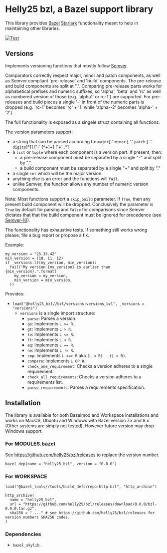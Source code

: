 # Helly25 bzl, a Bazel support library

This library provides [Bazel](http://bazel.build) [Starlark](https://bazel.build/rules/language) functionality meant to help in maintaining other libraries.

[![Test](https://github.com/helly25/bzl/actions/workflows/main.yml/badge.svg)](https://github.com/helly25/bzl/actions/workflows/main.yml)

## Versions

Implements versioning functions that mostly follow [Semver](https://semver.org/).

Comparators correctly respect major, minor and patch components, as well as
Semver compliant 'pre-release' and 'build' components. The pre-release and build
components are split at ".". Comparing pre-release parts works for alphabetical
prefixes and numeric suffixes, so 'alpha', 'beta' and 'rc' as well as numbered
version of those (e.g. 'alpha1' or rc-1') are supported. For pre-releases and
build pieces a single '-' in front of the numeric parts is dropped (e.g. 'rc-1'
becomes 'rc' + '1' while 'alpha--2' becomes 'alpha-' + '2').

The full functionality is exposed as a singele struct containing all functions.

The version parameters support:
- a string that can be parsed according to:
     `major`['.' `minor` [ '.' `patch` [ '.' `digits`]\*]] ['-' [^+]+] ['+' .\*]
- a `list` or `tuple` where each component is a version part. If present, then:
  - a pre-release component must be separated by a single "-" and split by ".".
  - a build component must be separated by a single "+" and split by "."
- a single `int` which will be the major version.
- anything else is an error and the functions will `fail`.
- unlike Semver, the function allows any number of numeric version components.

Note: Most functions support a `skip_build` parameter. If `True`, then any
present build component will be dropped. Conclusively the parameter is `True`
by default for parsing and `False` for comparisons since Semver dictates that
that the build component must be ignored for precedence (see
[Semver-10](https://semver.org/#spec-item-10)).

The functionality has exhaustive tests. If something still works wrong please,
file a bug report or propose a fix.

Example:
```bazel
my_version = "25.33.42"
min_version = (10, 11, 12)
if _versions.lt(my_version, min_version):
  fail("My version {my_version} is earlier than {min_version}.".format(
    my_version = my_version,
    min_version = min_version,
  ))
```

Provides:

* `load("@helly25_bzl//bzl/versions:versions_bzl", _versions = "versions")`
  * `versions` is a single import structure:
    * `parse`: Parses a version.
    * `ge`: Implements `L >= R`.
    * `gt`: Implements `L > R`.
    * `le`: Implements `L <= R`.
    * `lt`: Implements `L < R`.
    * `eq`: Implements `L == R`.
    * `ne`: Implements `L != R`.
    * `cmp`: Implements `L <=> R` aka `(L < R) - (L > R)`.
    * `compare`: Implements `L OP R`.
    * `check_one_requirement`: Checks a version adheres to a single requirement.
    * `check_all_requirements`: Checks a version adheres to a requirements list.
    * `parse_requirements`: Parses a requirements specification.

## Installation

The library is available for both Bazelmod and Workspace installations and works
on MacOS, Ubuntu and Windows with Bazel version 7.x and 8.x (Other systems are
simply not tested). However future version may drop Windows support.

### For MODULES.bazel

See https://github.com/helly25/bzl/releases to replace the version number.

```
bazel_dep(name = "helly25_bzl", version = "0.0.0")
```

### For WORKSPACE

```bazel
load("@bazel_tools//tools/build_defs/repo:http.bzl", "http_archive")

http_archive(
  name = "helly25_bzl",
  url = "https://github.com/helly25/bzl/releases/download/0.0.0/bzl-0.0.0.tar.gz",
  sha256 = "...." # see https://github.com/helly25/bzl/releases for version numbers SHA256 codes.
)
```

### Dependencies

* `bazel_skylib`.
